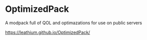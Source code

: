 # OptimizedPack
A modpack full of QOL and optimazations  for use on public servers

https://leathium.github.io/OptimizedPack/
